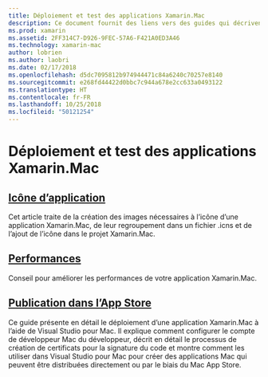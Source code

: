 ```yaml
---
title: Déploiement et test des applications Xamarin.Mac
description: Ce document fournit des liens vers des guides qui décrivent comment déployer et tester des applications Xamarin.Mac. Ces guides abordent les icônes, les performances et la publication d’applications dans l’App Store.
ms.prod: xamarin
ms.assetid: 2FF314C7-D926-9FEC-57A6-F421A0ED3A46
ms.technology: xamarin-mac
author: lobrien
ms.author: laobri
ms.date: 02/17/2018
ms.openlocfilehash: d5dc7095812b974944471c84a6240c70257e8140
ms.sourcegitcommit: e268fd44422d0bbc7c944a678e2cc633a0493122
ms.translationtype: HT
ms.contentlocale: fr-FR
ms.lasthandoff: 10/25/2018
ms.locfileid: "50121254"
---
```

# <a name="deploying-and-testing-xamarinmac-apps"></a>Déploiement et test des applications Xamarin.Mac

## <a name="application-iconapp-iconmd"></a>[Icône d’application](app-icon.md)

Cet article traite de la création des images nécessaires à l’icône d’une application Xamarin.Mac, de leur regroupement dans un fichier .icns et de l’ajout de l’icône dans le projet Xamarin.Mac.

## <a name="performanceperformancemd"></a>[Performances](performance.md)

Conseil pour améliorer les performances de votre application Xamarin.Mac.

## <a name="publishing-to-the-app-storepublishing-to-the-app-storeindexmd"></a>[Publication dans l’App Store](publishing-to-the-app-store/index.md)

Ce guide présente en détail le déploiement d’une application Xamarin.Mac à l’aide de Visual Studio pour Mac. Il explique comment configurer le compte de développeur Mac du développeur, décrit en détail le processus de création de certificats pour la signature du code et montre comment les utiliser dans Visual Studio pour Mac pour créer des applications Mac qui peuvent être distribuées directement ou par le biais du Mac App Store.
